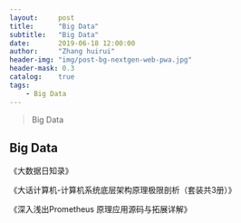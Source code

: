 ```yaml
---
layout:     post
title:      "Big Data"
subtitle:   "Big Data"
date:       2019-06-18 12:00:00
author:     "Zhang huirui"
header-img: "img/post-bg-nextgen-web-pwa.jpg"
header-mask: 0.3
catalog:    true
tags:
    - Big Data
---
```


> Big Data

## Big Data

《大数据日知录》

《大话计算机-计算机系统底层架构原理极限剖析（套装共3册）》

《深入浅出Prometheus 原理应用源码与拓展详解》
